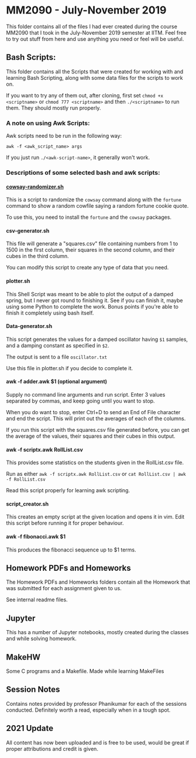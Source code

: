 # MM2090 - July-November 2019
This folder contains all of the files I had ever created during the course MM2090 that I took in the July-November 2019 semester at IITM. Feel free to try out stuff from here and use anything you need or feel will be useful.

## Bash Scripts:

This folder contains all the Scripts that were created for working with and learning Bash Scripting, along with some data files for the scripts to work on.

If you want to try any of them out, after cloning, first set `chmod +x <scriptname>` or `chmod 777 <scriptname>` and then `./<scriptname>` to run them. They should mostly run properly.

### A note on using Awk Scripts:

Awk scripts need to be run in the following way:

`awk -f <awk_script_name> args`

If you just run `./<awk-script-name>`, it generally won't work.

### Descriptions of some selected bash and awk scripts:

#### [cowsay-randomizer.sh](Bash%20Scripts/cowsay-randomizer.sh)

This is a script to randomize the `cowsay` command along with the `fortune` command to show a random cowfile saying a random fortune cookie quote.

To use this, you need to install the `fortune` and the `cowsay` packages.

#### csv-generator.sh

This file will generate a "squares.csv" file containing numbers from 1 to 1500 in the first column, their squares in the second column, and their cubes in the third column.

You can modify this script to create any type of data that you need.

#### plotter.sh

This Shell Script was meant to be able to plot the output of a damped spring, but I never got round to finishing it. See if you can finish it, maybe using some Python to complete the work. Bonus points if you're able to finish it completely using bash itself.

#### Data-generator.sh

This script generates the values for a damped oscillator having `$1` samples, and a damping constant as specified in `$2`.

The output is sent to a file `oscillator.txt`

Use this file in plotter.sh if you decide to complete it. 

#### awk -f adder.awk $1 (optional argument)

Supply no command line arguments and run script.
Enter 3 values separated by commas, and keep going until you want to stop.

When you do want to stop, enter Ctrl+D to send an End of File character and end the script.
This will print out the averages of each of the columns.

If you run this script with the squares.csv file generated before, you can get the average of the values, their squares and their cubes in this output.

#### awk -f scriptx.awk RollList.csv

This provides some statistics on the students given in the RollList.csv file.

Run as either `awk -f scriptx.awk RollList.csv` or `cat RollList.csv | awk -f RollList.csv`

Read this script properly for learning awk scripting.

#### script\_creator.sh <scriptname>

This creates an empty script at the given location and opens it in vim. Edit this script before running it for proper behaviour.

#### awk -f fibonacci.awk $1

This produces the fibonacci sequence up to $1 terms.

## Homework PDFs and Homeworks

The Homework PDFs and Homeworks folders contain all the Homework that was submitted for each assignment given to us.

See internal readme files.

## Jupyter

This has a number of Jupyter notebooks, mostly created during the classes and while solving homework.

## MakeHW

Some C programs and a Makefile. Made while learning MakeFiles

## Session Notes

Contains notes provided by professor Phanikumar for each of the sessions conducted.
Definitely worth a read, especially when in a tough spot.

## 2021 Update
All content has now been uploaded and is free to be used, would be great if proper attributions and credit is given.
